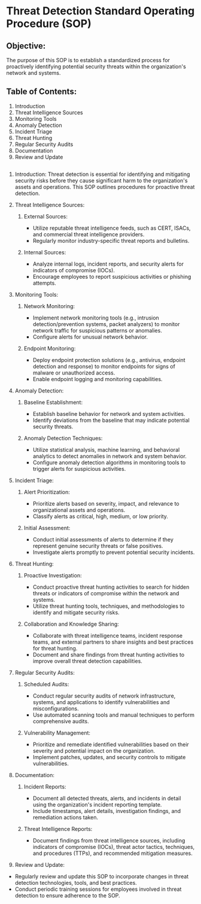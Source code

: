 # Threat Detection Standard Operating Procedure (SOP)
## Objective:
The purpose of this SOP is to establish a standardized process for proactively identifying potential security threats within the organization's network and systems.

## Table of Contents:
1. Introduction
2. Threat Intelligence Sources
3. Monitoring Tools
4. Anomaly Detection
5. Incident Triage
6. Threat Hunting
7. Regular Security Audits
8. Documentation
9. Review and Update
## 
1. Introduction:
Threat detection is essential for identifying and mitigating security risks before they cause significant harm to the organization's assets and operations. This SOP outlines procedures for proactive threat detection.

2. Threat Intelligence Sources:
    1. External Sources:

        - Utilize reputable threat intelligence feeds, such as CERT, ISACs, and commercial threat intelligence providers.
        - Regularly monitor industry-specific threat reports and bulletins.
    2. Internal Sources:

        - Analyze internal logs, incident reports, and security alerts for indicators of compromise (IOCs).
        - Encourage employees to report suspicious activities or phishing attempts.
3. Monitoring Tools:
    1. Network Monitoring:

        - Implement network monitoring tools (e.g., intrusion detection/prevention systems, packet analyzers) to monitor network traffic for suspicious patterns or anomalies.
        - Configure alerts for unusual network behavior.
    2. Endpoint Monitoring:

        - Deploy endpoint protection solutions (e.g., antivirus, endpoint detection and response) to monitor endpoints for signs of malware or unauthorized access.
        - Enable endpoint logging and monitoring capabilities.
4. Anomaly Detection:
    1. Baseline Establishment:

        - Establish baseline behavior for network and system activities.
        - Identify deviations from the baseline that may indicate potential security threats.
    2. Anomaly Detection Techniques:

        - Utilize statistical analysis, machine learning, and behavioral analytics to detect anomalies in network and system behavior.
        - Configure anomaly detection algorithms in monitoring tools to trigger alerts for suspicious activities.
5. Incident Triage:
    1. Alert Prioritization:

        - Prioritize alerts based on severity, impact, and relevance to organizational assets and operations.
        - Classify alerts as critical, high, medium, or low priority.
    2. Initial Assessment:

        - Conduct initial assessments of alerts to determine if they represent genuine security threats or false positives.
        - Investigate alerts promptly to prevent potential security incidents.
6. Threat Hunting:
    1. Proactive Investigation:

        - Conduct proactive threat hunting activities to search for hidden threats or indicators of compromise within the network and systems.
        - Utilize threat hunting tools, techniques, and methodologies to identify and mitigate security risks.
    2. Collaboration and Knowledge Sharing:

        - Collaborate with threat intelligence teams, incident response teams, and external partners to share insights and best practices for threat hunting.
        - Document and share findings from threat hunting activities to improve overall threat detection capabilities.
7. Regular Security Audits:
    1. Scheduled Audits:

        - Conduct regular security audits of network infrastructure, systems, and applications to identify vulnerabilities and misconfigurations.
        - Use automated scanning tools and manual techniques to perform comprehensive audits.
    2. Vulnerability Management:

        - Prioritize and remediate identified vulnerabilities based on their severity and potential impact on the organization.
        - Implement patches, updates, and security controls to mitigate vulnerabilities.
8. Documentation:
    1. Incident Reports:

        - Document all detected threats, alerts, and incidents in detail using the organization's incident reporting template.
        - Include timestamps, alert details, investigation findings, and remediation actions taken.
    2. Threat Intelligence Reports:

        - Document findings from threat intelligence sources, including indicators of compromise (IOCs), threat actor tactics, techniques, and procedures (TTPs), and recommended mitigation measures.

9. Review and Update:
- Regularly review and update this SOP to incorporate changes in threat detection technologies, tools, and best practices.
- Conduct periodic training sessions for employees involved in threat detection to ensure adherence to the SOP.